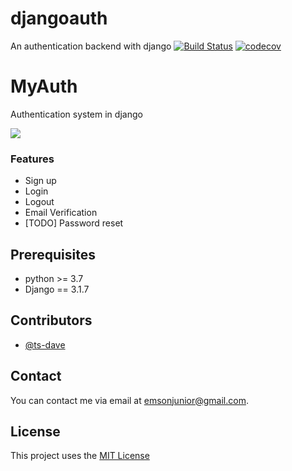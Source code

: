# djangoauth
An authentication backend with django 
[![Build Status](https://travis-ci.org/ts-dave/djangoauth.svg?branch=main)](https://travis-ci.org/ts-dave/djangoauth) [![codecov](https://codecov.io/gh/ts-dave/djangoauth/branch/main/graph/badge.svg?token=WBQ810PVJT)](https://codecov.io/gh/ts-dave/djangoauth)

# MyAuth
Authentication system in django

<img src="screenshot.png">

### Features
* Sign up
* Login
* Logout
* Email Verification
* [TODO] Password reset

## Prerequisites
* python >= 3.7
* Django == 3.1.7
## Contributors
* [@ts-dave](https://github.com/ts-dave)

## Contact
You can contact me via email at [emsonjunior@gmail.com](emsonjunior@gmail.com).

## License
This project uses the [MIT License](https://opensource.org/licenses/MIT)
